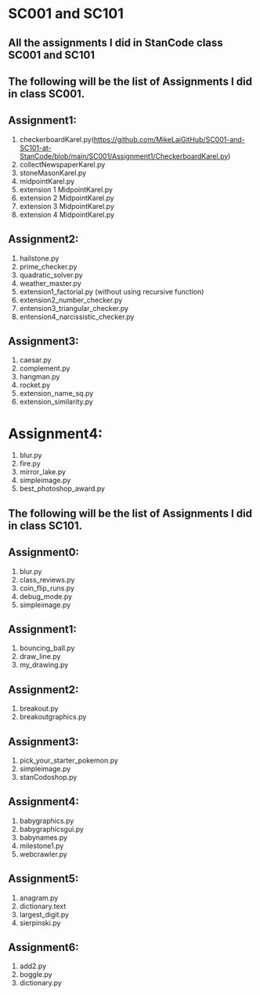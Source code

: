 #    SC001 and SC101
## All the assignments I did in StanCode class SC001 and SC101


##  The following will be the list of Assignments I did in class SC001.

##  Assignment1:
  1. checkerboardKarel.py(https://github.com/MikeLaiGitHub/SC001-and-SC101-at-StanCode/blob/main/SC001/Assignment1/CheckerboardKarel.py)
  2. collectNewspaperKarel.py
  3. stoneMasonKarel.py
  4. midpointKarel.py
  5. extension 1 MidpointKarel.py
  6. extension 2 MidpointKarel.py
  7. extension 3 MidpointKarel.py
  8. extension 4 MidpointKarel.py

##  Assignment2:
  1. hailstone.py
  2. prime_checker.py
  3. quadratic_solver.py
  4. weather_master.py
  5. extension1_factorial.py (without using recursive function)
  6. extension2_number_checker.py
  7. entension3_triangular_checker.py
  8. entension4_narcissistic_checker.py

##  Assignment3:
  1. caesar.py
  2. complement.py
  3. hangman.py
  4. rocket.py
  5. extension_name_sq.py
  6. extension_similarity.py

#  Assignment4:
  1. blur.py
  2. fire.py
  3. mirror_lake.py
  4. simpleimage.py
  5. best_photoshop_award.py


##   The following will be the list of Assignments I did in class SC101.

##  Assignment0:
  1. blur.py
  2. class_reviews.py
  3. coin_flip_runs.py
  4. debug_mode.py
  5. simpleimage.py

##  Assignment1:
  1. bouncing_ball.py
  2. draw_line.py
  3. my_drawing.py
  
##  Assignment2:
  1. breakout.py
  2. breakoutgraphics.py

##  Assignment3:
  1. pick_your_starter_pokemon.py
  2. simpleimage.py
  3. stanCodoshop.py

##  Assignment4:
  1. babygraphics.py
  2. babygraphicsgui.py
  3. babynames.py
  4. milestone1.py
  5. webcrawler.py
  
##  Assignment5:
  1. anagram.py
  2. dictionary.text
  3. largest_digit.py
  4. sierpinski.py
  
##  Assignment6:
  1. add2.py
  2. boggle.py
  3. dictionary.py

